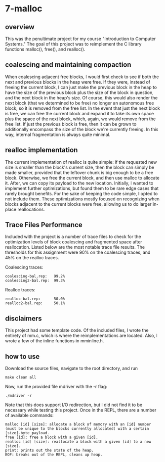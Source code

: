 # 7-malloc

## overview

This was the penultimate project for my course "Introduction to Computer Systems." The goal of this project was to reimplement the C library functions malloc(), free(), and realloc().

## coalescing and maintaining compaction

When coalescing adjacent free blocks, I would first check to see if both the next and previous blocks in the heap were free. If they were, instead of freeing the current block, I can just make the previous block in the heap to have the size of the previous block plus the size of the block in question, and the next block in the heap's size. Of course, this would also render the next block (that we determined to be free) no longer an autonomous free block, so it is removed from the free list. In the event that just the next block is free, we can free the current block and expand it to take its own space plus the space of the next block, which, again, we would remove from the free list. If just the previous block is free, then it can be grown to additionally encompass the size of the block we're currently freeing. In this way, internal fragmentation is always quite minimal.

## realloc implementation

The current implementation of realloc is quite simple: if the requested new size is smaller than the block's current size, then the block can simply be made smaller, provided that the leftover chunk is big enough to be a free block. Otherwise, we free the current block, and then use malloc to allocate it. After, we can copy its payload to the new location. Initially, I wanted to implement further optimizations, but found them to be rare edge cases that rarely brought benefits. For the sake of keeping the code simple, I opted to not include them. These optimizations mostly focused on recognizing when blocks adjacent to the current blocks were free, allowing us to do larger in-place reallocations.

## Trace Files Performance

Included with the project is a number of trace files to check for the optimization levels of block coalescing and fragmented space after reallocation. Listed below are the most notable trace file results. The thresholds for this assignment were 90% on the coalescing traces, and 45% on the realloc traces.

Coalescing traces:

    coalescing-bal.rep:   99.2%
    coalescing2-bal.rep:  99.3%

Realloc traces:

    realloc-bal.rep:      50.0%
    realloc2-bal.rep:     50.1%
    
## disclaimers

This project had some template code. Of the included files, I wrote the entirety of mm.c, which is where the reimplementations are located. Also, I wrote a few of the inline functions in mminline.h.

## how to use

Download the source files, navigate to the root directory, and run

    make clean all

Now, run the provided file mdriver with the -r flag:

    ./mdriver -r
    
Note that this does support I/O redirection, but I did not find it to be necessary while testing this project. Once in the REPL, there are a number of available commands:

    malloc [id] [size]: allocate a block of memory with an [id] number (must be unique to the blocks currently allocated) with a certain [size]-byte payload.
    free [id]: free a block with a given [id].
    realloc [id] [size]: reallocate a block with a given [id] to a new [size].
    print: prints out the state of the heap.
    EOF: breaks out of the REPL, cleans up heap.
